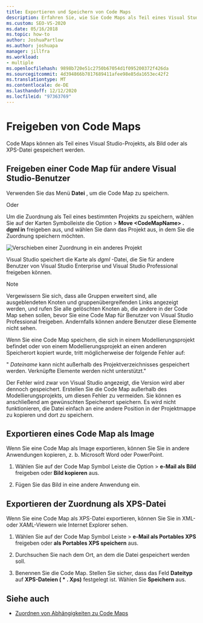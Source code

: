 ```yaml
---
title: Exportieren und Speichern von Code Maps
description: Erfahren Sie, wie Sie Code Maps als Teil eines Visual Studio-Projekts, als Bild oder als XPS-Datei speichern können.
ms.custom: SEO-VS-2020
ms.date: 05/16/2018
ms.topic: how-to
author: JoshuaPartlow
ms.author: joshuapa
manager: jillfra
ms.workload:
- multiple
ms.openlocfilehash: 9898b720e51c2750b67054d1f095200372f426da
ms.sourcegitcommit: 4d394866b7817689411afee98e85da1653ec42f2
ms.translationtype: MT
ms.contentlocale: de-DE
ms.lasthandoff: 12/12/2020
ms.locfileid: "97363769"
---
```

# <a name="share-code-maps"></a>Freigeben von Code Maps

Code Maps können als Teil eines Visual Studio-Projekts, als Bild oder als XPS-Datei gespeichert werden.

## <a name="share-a-code-map-with-other-visual-studio-users"></a>Freigeben einer Code Map für andere Visual Studio-Benutzer

Verwenden Sie das Menü **Datei** , um die Code Map zu speichern.

Oder

Um die Zuordnung als Teil eines bestimmten Projekts zu speichern, wählen Sie auf der Karten Symbolleiste die Option  >  **Move \<CodeMapName> . dgml in** freigeben aus, und wählen Sie dann das Projekt aus, in dem Sie die Zuordnung speichern möchten.

![Verschieben einer Zuordnung in ein anderes Projekt](../modeling/media/codemapsmovemapmenu.png)

Visual Studio speichert die Karte als *dgml* -Datei, die Sie für andere Benutzer von Visual Studio Enterprise und Visual Studio Professional freigeben können.

> [!NOTE]
> Vergewissern Sie sich, dass alle Gruppen erweitert sind, alle ausgeblendeten Knoten und gruppenübergreifenden Links angezeigt werden, und rufen Sie alle gelöschten Knoten ab, die andere in der Code Map sehen sollen, bevor Sie eine Code Map für Benutzer von Visual Studio Professional freigeben. Andernfalls können andere Benutzer diese Elemente nicht sehen.
>
> Wenn Sie eine Code Map speichern, die sich in einem Modellierungsprojekt befindet oder von einem Modellierungsprojekt an einen anderen Speicherort kopiert wurde, tritt möglicherweise der folgende Fehler auf:
>
> " *Dateiname* kann nicht außerhalb des Projektverzeichnisses gespeichert werden. Verknüpfte Elemente werden nicht unterstützt."
>
> Der Fehler wird zwar von Visual Studio angezeigt, die Version wird aber dennoch gespeichert. Erstellen Sie die Code Map außerhalb des Modellierungsprojekts, um diesen Fehler zu vermeiden. Sie können es anschließend am gewünschten Speicherort speichern. Es wird nicht funktionieren, die Datei einfach an eine andere Position in der Projektmappe zu kopieren und dort zu speichern.

## <a name="export-a-code-map-as-an-image"></a>Exportieren eines Code Map als Image

Wenn Sie eine Code Map als Image exportieren, können Sie Sie in andere Anwendungen kopieren, z. b. Microsoft Word oder PowerPoint.

1. Wählen Sie auf der Code Map Symbol Leiste die Option  >  **e-Mail als Bild** freigeben oder **Bild kopieren** aus.

2. Fügen Sie das Bild in eine andere Anwendung ein.

## <a name="export-the-map-as-an-xps-file"></a>Exportieren der Zuordnung als XPS-Datei

Wenn Sie eine Code Map als XPS-Datei exportieren, können Sie Sie in XML-oder XAML-Viewern wie Internet Explorer sehen.

1. Wählen Sie auf der Code Map Symbol Leiste  >  **e-Mail als Portables XPS** freigeben oder **als Portables XPS speichern** aus.

2. Durchsuchen Sie nach dem Ort, an dem die Datei gespeichert werden soll.

3. Benennen Sie die Code Map. Stellen Sie sicher, dass das Feld **Dateityp** auf **XPS-Dateien ( \* . Xps)** festgelegt ist. Wählen Sie **Speichern** aus.

## <a name="see-also"></a>Siehe auch

- [Zuordnen von Abhängigkeiten zu Code Maps](../modeling/map-dependencies-across-your-solutions.md)
